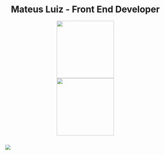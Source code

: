 
<h1 align="center">Mateus Luiz - Front End Developer</h1>

<div align="center">
  <img align="center" height="180em" src="https://github-readme-stats.vercel.app/api?username=mateus-luiz&show_icons=true&theme=apprentice&include_all_commits=true&count_private=true&custom_title=Github Stats&hide=issues,contribs"/>
</div>
<div align="center">
  <img align="center" height="180em" src="https://github-readme-stats.vercel.app/api/top-langs/?username=mateus-luiz&layout=compact&langs_count=7&theme=apprentice"/>
</div>
  
##
  
  <div>
  <a href="https://www.linkedin.com/in/mateusl-dev" target="_blank"><img src="https://img.shields.io/badge/LinkedIn-0077B5?style=for-the-badge&logo=linkedin&logoColor=white" target="_blank"></a>
  </div>
